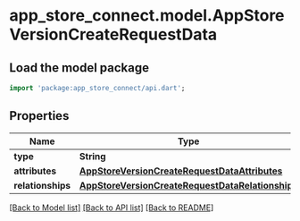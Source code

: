 # app_store_connect.model.AppStoreVersionCreateRequestData

## Load the model package
```dart
import 'package:app_store_connect/api.dart';
```

## Properties
Name | Type | Description | Notes
------------ | ------------- | ------------- | -------------
**type** | **String** |  | 
**attributes** | [**AppStoreVersionCreateRequestDataAttributes**](AppStoreVersionCreateRequestDataAttributes.md) |  | 
**relationships** | [**AppStoreVersionCreateRequestDataRelationships**](AppStoreVersionCreateRequestDataRelationships.md) |  | 

[[Back to Model list]](../README.md#documentation-for-models) [[Back to API list]](../README.md#documentation-for-api-endpoints) [[Back to README]](../README.md)


